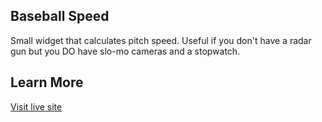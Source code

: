 ## Baseball Speed

Small widget that calculates pitch speed. Useful if you don't have a radar gun but you DO have slo-mo cameras and a stopwatch.

## Learn More

[Visit live site](https://bsblx.vercel.app)
